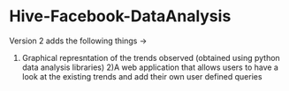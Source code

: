 # Hive-Facebook-DataAnalysis
Version 2 adds the following things ->
1) Graphical represntation of the trends observed (obtained using python data analysis libraries)
2)A web application that allows users to have a look at the existing trends and add their own user defined queries
